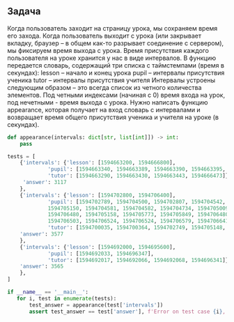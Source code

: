 ## Задача
Когда пользователь заходит на страницу урока, мы сохраняем время его захода. Когда пользователь выходит с урока
(или закрывает вкладку, браузер – в общем как-то разрывает соединение с сервером), мы фиксируем время выхода с урока.
Время присутствия каждого пользователя на уроке хранится у нас в виде интервалов. В функцию передается словарь,
содержащий три списка с таймстемпами (время в секундах):
lesson – начало и конец урока
pupil – интервалы присутствия ученика
tutor – интервалы присутствия учителя
Интервалы устроены следующим образом – это всегда список из четного количества элементов. Под четными индексами
(начиная с 0) время входа на урок, под нечетными - время выхода с урока.
Нужно написать функцию appearance, которая получает на вход словарь с интервалами и возвращает время общего
присутствия ученика и учителя на уроке (в секундах).

```python
def appearance(intervals: dict[str, list[int]]) -> int:
    pass

tests = [
    {'intervals': {'lesson': [1594663200, 1594666800],
             'pupil': [1594663340, 1594663389, 1594663390, 1594663395, 1594663396, 1594666472],
             'tutor': [1594663290, 1594663430, 1594663443, 1594666473]},
     'answer': 3117
    },
    {'intervals': {'lesson': [1594702800, 1594706400],
             'pupil': [1594702789, 1594704500, 1594702807, 1594704542, 1594704512, 1594704513, 1594704564,
             1594705150, 1594704581, 1594704582, 1594704734, 1594705009, 1594705095, 1594705096, 1594705106,
             1594706480, 1594705158, 1594705773, 1594705849, 1594706480, 1594706500, 1594706875, 1594706502,
             1594706503, 1594706524, 1594706524, 1594706579, 1594706641],
             'tutor': [1594700035, 1594700364, 1594702749, 1594705148, 1594705149, 1594706463]},
    'answer': 3577
    },
    {'intervals': {'lesson': [1594692000, 1594695600],
             'pupil': [1594692033, 1594696347],
             'tutor': [1594692017, 1594692066, 1594692068, 1594696341]},
    'answer': 3565
    },
]

if __name__ == '__main__':
   for i, test in enumerate(tests):
       test_answer = appearance(test['intervals'])
       assert test_answer == test['answer'], f'Error on test case {i}, got {test_answer}, expected {test["answer"]}'

```

